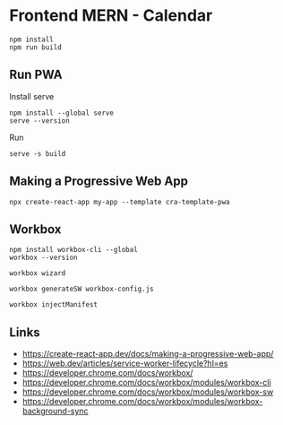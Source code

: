 # Frontend MERN - Calendar

````shell
npm install
npm run build
````

## Run PWA

Install serve

````shell
npm install --global serve
serve --version
````

Run

````shell
serve -s build
````

## Making a Progressive Web App

````shell
npx create-react-app my-app --template cra-template-pwa
````

## Workbox

```shell
npm install workbox-cli --global
workbox --version
```

```shell
workbox wizard

workbox generateSW workbox-config.js
```

```shell
workbox injectManifest
```

## Links

- https://create-react-app.dev/docs/making-a-progressive-web-app/
- https://web.dev/articles/service-worker-lifecycle?hl=es
- https://developer.chrome.com/docs/workbox/
- https://developer.chrome.com/docs/workbox/modules/workbox-cli
- https://developer.chrome.com/docs/workbox/modules/workbox-sw
- https://developer.chrome.com/docs/workbox/modules/workbox-background-sync